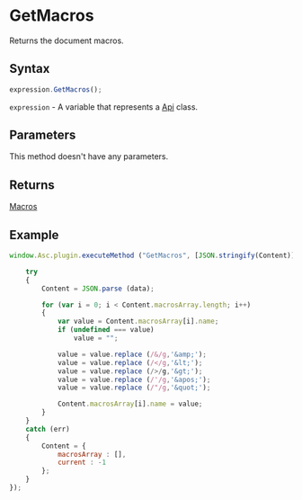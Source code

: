 # GetMacros

Returns the document macros.

## Syntax

```javascript
expression.GetMacros();
```

`expression` - A variable that represents a [Api](../Api.md) class.

## Parameters

This method doesn't have any parameters.

## Returns

[Macros](../../Enumeration/Macros.md)

## Example

```javascript editor-xlsx
window.Asc.plugin.executeMethod ("GetMacros", [JSON.stringify(Content)], function(data) {

    try
    {
        Content = JSON.parse (data);

        for (var i = 0; i < Content.macrosArray.length; i++)
        {
            var value = Content.macrosArray[i].name;
            if (undefined === value)
                value = "";

            value = value.replace (/&/g,'&amp;');
            value = value.replace (/</g,'&lt;');
            value = value.replace (/>/g,'&gt;');
            value = value.replace (/'/g,'&apos;');
            value = value.replace (/"/g,'&quot;');

            Content.macrosArray[i].name = value;
        }
    }
    catch (err)
    {
        Content = {
            macrosArray : [],
            current : -1
        };
    }
});
```
